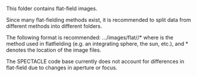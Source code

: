 This folder contains flat-field images.

Since many flat-fielding methods exist, it is recommended to split data from different methods into different folders.

The following format is recommended:
.../images/flat/<method>/*
where <method> is the method used in flatfielding (e.g. an integrating sphere, the sun, etc.), and * denotes the location of the image files.

The SPECTACLE code base currently does not account for differences in flat-field due to changes in aperture or focus.
